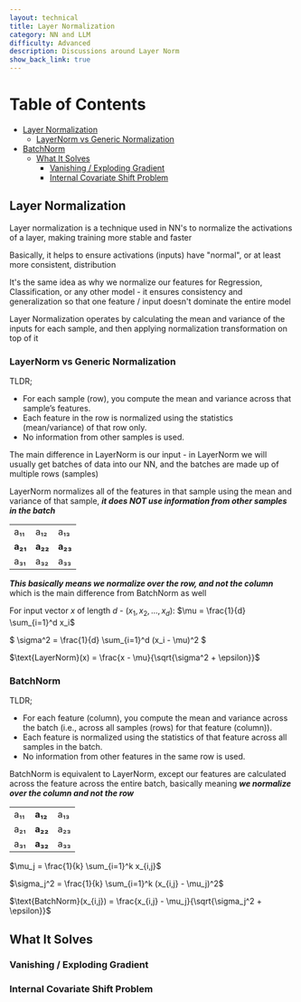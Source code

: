 ```yaml
---
layout: technical
title: Layer Normalization
category: NN and LLM
difficulty: Advanced
description: Discussions around Layer Norm
show_back_link: true
---
```


# Table of Contents
- [Layer Normalization](#layer-normalization)
  - [LayerNorm vs Generic Normalization](#layernorm-vs-generic-normalization)
- [BatchNorm](#batchnorm)
  - [What It Solves](#what-it-solves)
    - [Vanishing / Exploding Gradient](#vanishing--exploding-gradient)
    - [Internal Covariate Shift Problem](#internal-covariate-shift-problem)

## Layer Normalization
Layer normalization is a technique used in NN's to normalize the activations of a layer, making training more stable and faster

Basically, it helps to ensure activations (inputs) have "normal", or at least more consistent, distribution

It's the same idea as why we normalize our features for Regression, Classification, or any other model - it ensures consistency and generalization so that one feature / input doesn't dominate the entire model

Layer Normalization operates by calculating the mean and variance of the inputs for each sample, and then applying normalization transformation on top of it

### LayerNorm vs Generic Normalization
TLDR;
- For each sample (row), you compute the mean and variance across that sample’s features.
- Each feature in the row is normalized using the statistics (mean/variance) of that row only.
- No information from other samples is used.

The main difference in LayerNorm is our input - in LayerNorm we will usually get batches of data into our NN, and the batches are made up of multiple rows (samples)

LayerNorm normalizes all of the features in that sample using the mean and variance of that sample, ***it does NOT use information from other samples in the batch***

|      |      |      |
|------|------|------|
| a₁₁ | a₁₂ | a₁₃ |
| **a₂₁** | **a₂₂** | **a₂₃** |
| a₃₁ | a₃₂ | a₃₃ |

***This basically means we normalize over the row, and not the column*** which is the main difference from BatchNorm as well

For input vector $x$ of length $d$ - $(x_1, x_2, ..., x_d)$:
$\mu = \frac{1}{d} \sum_{i=1}^d x_i$ 

$ \sigma^2 = \frac{1}{d} \sum_{i=1}^d (x_i - \mu)^2 $

$\text{LayerNorm}(x) = \frac{x - \mu}{\sqrt{\sigma^2 + \epsilon}}$


### BatchNorm
TLDR;
- For each feature (column), you compute the mean and variance across the batch (i.e., across all samples (rows) for that feature (column)).
- Each feature is normalized using the statistics of that feature across all samples in the batch.
- No information from other features in the same row is used.

BatchNorm is equivalent to LayerNorm, except our features are calculated across the feature across the entire batch, basically meaning ***we normalize over the column and not the row***

|      |  |      |
|------|------|------|
| a₁₁ | **a₁₂** | a₁₃ |
| a₂₁ | **a₂₂** | a₂₃ |
| a₃₁ | **a₃₂** | a₃₃ |


$\mu_j = \frac{1}{k} \sum_{i=1}^k x_{i,j}$

$\sigma_j^2 = \frac{1}{k} \sum_{i=1}^k (x_{i,j} - \mu_j)^2$

$\text{BatchNorm}(x_{i,j}) = \frac{x_{i,j} - \mu_j}{\sqrt{\sigma_j^2 + \epsilon}}$

## What It Solves

### Vanishing / Exploding Gradient

### Internal Covariate Shift Problem